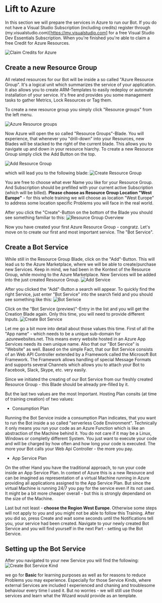 # Lift to Azure

In this section we will prepare the services in Azure to run our Bot. If you do not have a Visual Studio Subscription (including credits) register through
(my.visualstudio.com)[https://my.visualstudio.com] for a free Visual Studio Dev Essentials Subscription. When you're finished you're able to claim a free Credit for
Azure Resources.

![Claim Credits for Azure](https://8myiwa.by3302.livefilestore.com/y4mvuFQZ1WWmEYW1BJ1wkki4IdWXmLeVc_kEmvCIDhU1kRz_2ALURgGQlpN4c9lW0BFwVnHogJ8-oUSPZ17x_LReGGsFgvppOz0Cc3pK4sJCY_LeocVggSi1MaVH1rKlJyyDgNjH5gX48SsLTAPrbHpMbJCtekbIZnqxWPCyNyFYIprRZj-fZWJ_X4-7naQ-fHrFjvKFV-jhHgORCPw4QSDig?width=660&height=350&cropmode=none)

## Create a new Resource Group

All related resources for our Bot will be inside a so called "Azure Resource Group". It's a logical unit which summarizes the service of your application.
It also allows you to create ARM-Templates to easily redeploy or automate installation of your service. It's free and provides you some management tasks
to gather Metrics, Lock Resources or Tag them.

To create a new resource group you simply click "Resource groups" from the left menu.

![Azure Resource groups](https://lfezmg.by3302.livefilestore.com/y4m5qMtR9Nxvcr6ayuLWI7z7_asD-H0g1kTsh5PzJC2EBhoJnBzCyRnHs5ZQaPSgrV18gQ7fXcOCvCI563PhUFuazVuGiIYe-a_4auEI4Jo0gAe4_M8fo9RCFvlEd7iruAah4cZEZfxTYKx21QHGNZq9oT0euV9wGRRYR0SLHUPO5pzm3t3oI0jIMDAhDmqcUzZMCm-nE9IPJrdgGl0teQoBA?width=227&height=285&cropmode=none)

Now Azure will open the so called "Resource Groups"-Blade. You will experience, that whenever you "drill-down" into your Resources, new Blades will be stacked to the right of the current blade. This allows you to navigate up and down in your resource hiarchy. To create a new Resource Group simply click the Add Button on the top.

![Add Resource Group](https://ypadea.by3302.livefilestore.com/y4mneOX5sGZpKUJGP3lh7ApRAnUEjhaCjqN9zFVKCmA83UrRS_gTslD0ltgV9aFzmHQQHLpvwhLVdyVnNkNcqwSxgkq6XocoU6BU1JEr_9s8cFrgj7HbjjB0mbuM3j623TA7pQqfCL53bBeULCiWPkzbmClY6TSu4geiA0cBs2xfHjS8gXi3-5vyT5Y8DleUcNBPB0MbH_BWJGQ4CDfFf6I_g?width=660&height=211&cropmode=none)

which will lead you to the following blade:
![Create Resource Group](https://wsqwqa.by3302.livefilestore.com/y4m0Z26z9rG2oMjvuETnRurHcY74f8l7cUmnRKE3L77Y77oq_uWcdRuYCY4E9fN_gDC3N9sQhwBPOxI1bOeB1rsg3XOPobl-LELgQUrS5jWiofL6m0akpa1HnypGjcdGNxFPmIeMy4o9OWoSogD38NPDZqqsoO-6iAGd6RPJLijhQr8WS0aRj0lyTn-IL9DC7ahQjWrasfg8VpeGXyyKb_PDw?width=312&height=236&cropmode=none)

You are free to choose what ever Name you like for your Resource Group. And Subscription should be prefilled with your current active Subscription (which will be billed). **Please choose as Resource Group Location "West Europe"** - for this whole training we will choose as location "West Europe" to address some location specific Problems you will face in the real world.

After you click the "Create"-Button on the bottom of the Blade you should see something familiar to this:
![Resource Group Overview](https://izvhyg.by3302.livefilestore.com/y4m6vJrD-AjPKLyMz1HW7JqEXptgM5eCSwFKUjqd-8KnH1DFbJIQWnJKdFSWnwPrYyJqXAqV_MybM1HOi7F5IGlQp0Gg207IZn_D2OFh6V2MW4B_-Ng-1S63X9OsraXkM-9hRyJ3S5pG0ciV__4Q-mV7ROALiReBswA2HL8L1odRNFQxpdNghTn-NZ9A6qAKf8c7x5PKZ4kc72PmQOH5EJqAw?width=256&height=197&cropmode=none)

Now you have created your first Azure Resource Group - congratz. Let's move on to create our first and most important service. The "Bot Service".

## Create a Bot Service

While still in the Resource Group Blade, click on the "Add"-Button. This will lead us to the Azure Marketplace, where we will be able to create/purchase new Services. Keep in mind, we had been in the Kontext of the Resource Group, while moving to the Azure Marketplace. New Services will be added into the just created Resource Group.
![Add Service](https://lfe0mg.by3302.livefilestore.com/y4mtoZMToCLh5oUs-Rikf5OHmjOAU9fChAC8G00MAdfG3DPvVUwwAszQfdxXd8tcvKv52xcxkRZwsV-0H0ia1u-0Tlvj-tzcvyHUXZ345Lt03SXjixNidugQPa68SVqqOOkhECcbInqfdTxdflVNITkAYRfGRbL7mxWF3swupyKPff85i7WwTZRcbg8bsNDVpyNo4fovFogJlo2z3eR4nvbeA?width=481&height=306&cropmode=none)

After you clicked the "Add"-Button a search will appear. To quickly find the right Service, just enter "Bot Service" into the search field and you should see something like this:
![Bot Serivce](https://jrbubq.by3302.livefilestore.com/y4mFa7S92HEJRYPUazInlDLJdOT27-Oakvwh5kMHOv1n4-auq3vFMkkSgTelJF4DYahuln9DloK3w6_HYIUi-Za6BdwhoXk_AuHEHXbcD2MxBwQJGK3EChK7yC9KhvFwFXjWGOUvZosn4tSQ2TJTnUl-ZVqENUvbQUlaISu7D5vKG0lz1Eg5G3fzJdEniwuO6c6J56_wMzG_xfD2vXUE4Ovew?width=660&height=218&cropmode=none)

Click on the "Bot Service (preview)"-Entry in the list and you will get the Creation Blade again. Only this time, you will need to provide different Inputs.
![Create Bot Service](https://xjm9sg.by3302.livefilestore.com/y4mErg2rs0q_8jiDmpoPc_Oz0nib1pkzl1sIdgqlaTMGLf-JaoVlZOvgmcYQv0I7yxGitmfXz3Py5m_V2qQh9bvwov4j4-G4Z1l7EjTiyaUCGFYlW-yohnzFxXfW2rj1Peqw8gScgyuJlWEyryLHGGpF8jEkBtLDChdniH5P5t4b5Qg5praX_BtZEUDRpU0eonmobZ6c0YMQ3vEuoyBMMUBsw?width=317&height=515&cropmode=none)

Let me go a bit more into detail about those values this time. First of all the "App name" - which needs to be a unique sub-domain for .azurewebsites.net.
This means every website hosted in an Azure App Services needs its own unique name. Also that our "Bot Service" is "Website" as well. Based on the simple Fact, that our Bot Service consists of an Web API Controller extended by a Framework called the Microsoft Bot Framework. The Framework allows handling of special Message Formats and supports several Channels which allows you to attach your Bot to Facebook, Slack, Skype, etc. very easily.

Since we initiated the creating of our Bot Service from our freshly created Resource Group - this Blade should be already pre-filled by it.

But the last two values are the most Important. Hosting Plan consits (at time of training creation) of two values:

- Consumption Plan

Running the Bot Service inside a consumption Plan indicates, that you want to run the Bot inside a so called "serverless Code Environment". Technically it only means you run your code as an Azure Function which is like an abstraction of the Machine behind it. You do not care if it may be a Linux, Windows or completly different System. You just want to execute your code and will be charged by how often and how long your code is executed. The more your Bot calls your Web Api Controller - the more you pay.

- App Service Plan

On the other Hand you have the traditional approach, to run your code inside an App Service Plan. In context of Azure this is a new Resource and can be imagined as representation of a virtual Machine running in Azure providing all applications assigned to the App Service Plan. But since the virtual Machine is running 24/7 you pay for the service even if its not used. It might be a bit more cheaper overall - but this is strongly dependand on the size of the Machine.

Last but not least - **choose the Region West Europe**. Otherwise some steps will not apply to you and you might not be able to follow this Training.
After you did so, press Create and wait some seconds until the Notifications tell you, your service had been created. Navigate to your newly created Bot Service and you will find yourself in the next Part - setting up the Bot Service.

## Setting up the Bot Service

After you navigated to your new Service you will find the following:
![Create Bot Service Kind](https://ygtb1q.by3302.livefilestore.com/y4myJkOpDW1eatu4DrcqZbUYRRXL1oyyugnMC1grsDtJFC1ZQrwtYdKqDhkMuMLF8CwwrjKESKRMYpwCr5MZ-T50wCVZaru4FHThizcJ5OnOXdoHNtZRZxElrJvyiyqLQY_8l0VoXC6ZDd__zvEdd8g-jtwf3Wd2fymgeuwuJ3AA8ODKaMb8-bnO3m3RW6De-IKX0uWrXaCz46apinnXyzOwg?width=660&height=493&cropmode=none)

we go for **Basic** for learning purposes as well as for reasons to reduce Problems you may experience. Especially for those Service Kinds, where external Services are included I experienced and chaning and troublesome behaviour every time I used it. But no worries - we will still use those services and learn what the Wizard would provide as an template.
